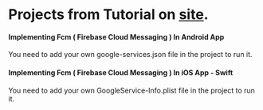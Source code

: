 # Projects from Tutorial on [site](http://shubhank101.github.io/iOSAndroidChaosOverFlow/).

#### Implementing Fcm ( Firebase Cloud Messaging ) In Android App

You need to add your own google-services.json file in the project to run it.


#### Implementing Fcm ( Firebase Cloud Messaging ) In iOS App - Swift

You need to add your own GoogleService-Info.plist file in the project to run it.